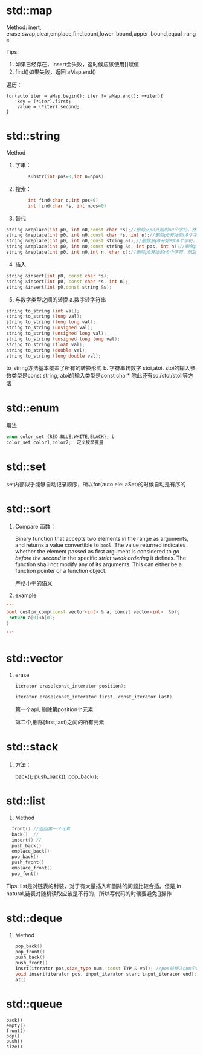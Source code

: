 # std::map
Method: inert, erase,swap,clear,emplace,find,count,lower_bound,upper_bound,equal_range

Tips:
1. 如果已经存在，insert会失败，这时候应该使用[]赋值
2. find()如果失败，返回 aMap.end()

遍历：

```
for(auto iter = aMap.begin(); iter != aMap.end(); ++iter){
	key = (*iter).first;
	value = (*iter).second;
}
```

# std::string

Method
1. 字串：
```c++
        substr(int pos=0,int n=npos)
```
2. 搜索：
```c++
        int find(char c,int pos=0)
        int find(char *s, int npos=0)
```
3. 替代
```c++
string &replace(int p0, int n0,const char *s);//删除从p0开始的n0个字符，然后在p0处插入串s
string &replace(int p0, int n0,const char *s, int n);//删除p0开始的n0个字符，然后在p0处插入字符串s的前n个字符
string &replace(int p0, int n0,const string &s);//删除从p0开始的n0个字符，然后在p0处插入串s
string &replace(int p0, int n0,const string &s, int pos, int n);//删除p0开始的n0个字符，然后在p0处插入串s中从pos开始的n个字符
string &replace(int p0, int n0,int n, char c);//删除p0开始的n0个字符，然后在p0处插入n个字符c
```
4. 插入
```c++
string &insert(int p0, const char *s);
string &insert(int p0, const char *s, int n);
string &insert(int p0,const string &s);
```

5. 与数字类型之间的转换
    a.数字转字符串
```c++
string to_string (int val);
string to_string (long val);
string to_string (long long val);
string to_string (unsigned val);
string to_string (unsigned long val);
string to_string (unsigned long long val);
string to_string (float val);
string to_string (double val);
string to_string (long double val);
```
to_string方法基本覆盖了所有的转换形式
  b. 字符串转数字
  stoi,atoi. stoi的输入参数类型是const string, atoi的输入类型是const char*
  除此还有soi/stol/stoll等方法


# std::enum
用法
```c++
enum color_set {RED,BLUE,WHITE,BLACK}; b
color_set color1,color2;  定义枚举变量
```

# std::set
set内部似乎能够自动记录顺序，所以for(auto ele: aSet)的时候自动是有序的

# std::sort 

1. Compare 函数：	

   Binary function that accepts two elements in the range as arguments, and returns a value convertible to `bool`. The value returned indicates whether the element passed as first argument is considered to *go before the second*  in the specific *strict weak ordering* it defines.
   The function shall not modify any of its arguments.
   This can either be a function pointer or a function object.

   严格小于的语义

2.  example 

   ```c++
   ​```
   bool custom_comp(const vector<int> & a, concst vector<int>  &b){
   	return a[0]<b[0];
   }
   
   ​```	
   ```

   

   

# std::vector 

1. erase

   ```c++
   iterator erase(const_interator position);
   
   iterator erase(const_interator first, const_iterator last)
   ```

   第一个api, 删除第position个元素

   第二个,删除[first,last)之间的所有元素



# std::stack 

1. 方法：

   back(); push_back(); pop_back();



# std::list

1. Method

```c++
  front() //返回第一个元素
  back()  //
  insert() //
  push_back()
  emplace_back()
  pop_back()
  push_front()
  emplace_front()
  pop_font()
```

Tips: list是对链表的封装，对于有大量插入和删除的问题比较合适。但是,in natural,链表对随机读取应该是不行的，所以写代码的时候要避免[]操作



# std::deque 

1. Method

   ```c++
   pop_back()
   pop_front()
   push_back()
   push_front()
   insrt(iterator pos,size_type num, const TYP & val); //pos前插入num个val值
   void insert(iterator pos, input_iterator start,input_iterator end); //插入从start到end范围的元素到pos前面
   at()
   ```

   



# std::queue

```
back()
empty()
front()
pop()
push()
size()
```

